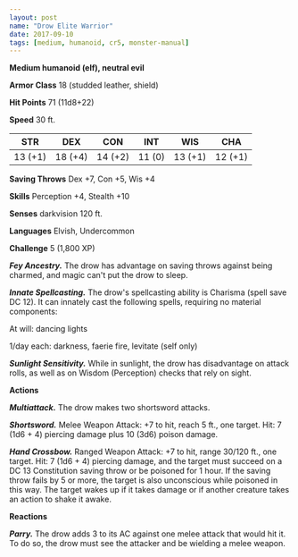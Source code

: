 ```yaml
---
layout: post
name: "Drow Elite Warrior"
date: 2017-09-10
tags: [medium, humanoid, cr5, monster-manual]
---
```


**Medium humanoid (elf), neutral evil**

**Armor Class** 18 (studded leather, shield)

**Hit Points** 71 (11d8+22)

**Speed** 30 ft.

|   STR   |   DEX   |   CON   |   INT   |   WIS   |   CHA   |
|:-----:|:-----:|:-----:|:-----:|:-----:|:-----:|
| 13 (+1) | 18 (+4) | 14 (+2) | 11 (0) | 13 (+1) | 12 (+1) |

**Saving Throws** Dex +7, Con +5, Wis +4

**Skills** Perception +4, Stealth +10

**Senses** darkvision 120 ft.

**Languages** Elvish, Undercommon

**Challenge** 5 (1,800 XP)

***Fey Ancestry.*** The drow has advantage on saving throws against being charmed, and magic can't put the drow to sleep.

***Innate Spellcasting.*** The drow's spellcasting ability is Charisma (spell save DC 12). It can innately cast the following spells, requiring no material components: 

At will: dancing lights

1/day each: darkness, faerie fire, levitate (self only)

***Sunlight Sensitivity.*** While in sunlight, the drow has disadvantage on attack rolls, as well as on Wisdom (Perception) checks that rely on sight.

**Actions**

***Multiattack.*** The drow makes two shortsword attacks.

***Shortsword.*** Melee Weapon Attack: +7 to hit, reach 5 ft., one target. Hit: 7 (1d6 + 4) piercing damage plus 10 (3d6) poison damage.

***Hand Crossbow.*** Ranged Weapon Attack: +7 to hit, range 30/120 ft., one target. Hit: 7 (1d6 + 4) piercing damage, and the target must succeed on a DC 13 Constitution saving throw or be poisoned for 1 hour. If the saving throw fails by 5 or more, the target is also unconscious while poisoned in this way. The target wakes up if it takes damage or if another creature takes an action to shake it awake.

**Reactions**

***Parry.*** The drow adds 3 to its AC against one melee attack that would hit it. To do so, the drow must see the attacker and be wielding a melee weapon.

